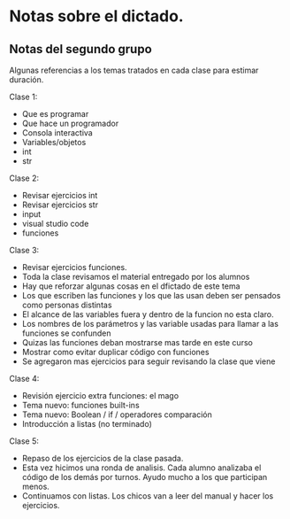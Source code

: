 # Notas sobre el dictado.

## Notas del segundo grupo 

Algunas referencias a los temas tratados en cada clase para estimar duración.

Clase 1:
 - Que es programar
 - Que hace un programador
 - Consola interactiva
 - Variables/objetos
 - int
 - str

Clase 2:
 - Revisar ejercicios int
 - Revisar ejercicios str
 - input
 - visual studio code
 - funciones

Clase 3:
 - Revisar ejercicios funciones. 
 - Toda la clase revisamos el material entregado por los alumnos
 - Hay que reforzar algunas cosas en el dfictado de este tema
  - Los que escriben las funciones y los que las usan deben ser pensados como personas distintas
  - El alcance de las variables fuera y dentro de la funcion no esta claro.
  - Los nombres de los parámetros y las variable usadas para llamar a las funciones se confunden
  - Quizas las funciones deban mostrarse mas tarde en este curso
  - Mostrar como evitar duplicar código con funciones
  - Se agregaron mas ejercicios para seguir revisando la clase que viene

Clase 4:
 - Revisión ejercicio extra funciones: el mago
 - Tema nuevo: funciones built-ins
 - Tema nuevo: Boolean / if / operadores comparación
 - Introducción a listas (no terminado)

Clase 5:
 - Repaso de los ejercicios de la clase pasada. 
 - Esta vez hicimos una ronda de analisis. Cada alumno analizaba el código de los demás por turnos. Ayudo mucho a los que participan menos.
 - Continuamos con listas. Los chicos van a leer del manual y hacer los ejercicios.
